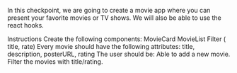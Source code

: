 In this checkpoint, we are going to create a movie app where you can present your favorite movies or TV shows. We will also be able to use the react hooks.


Instructions
Create the following components:
MovieCard
MovieList
Filter ( title, rate)
Every movie should have the following attributes: title, description, posterURL, rating
The user should be:
Able to add a new movie.
Filter the movies with title/rating.
